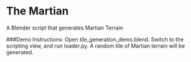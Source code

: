 The Martian
===========

A Blender script that generates Martian Terrain

###Demo Instructions:
Open tile_generation_demo.blend. Switch to the scripting view, and run loader.py. A random tile of Martian terrain will be generated. 
